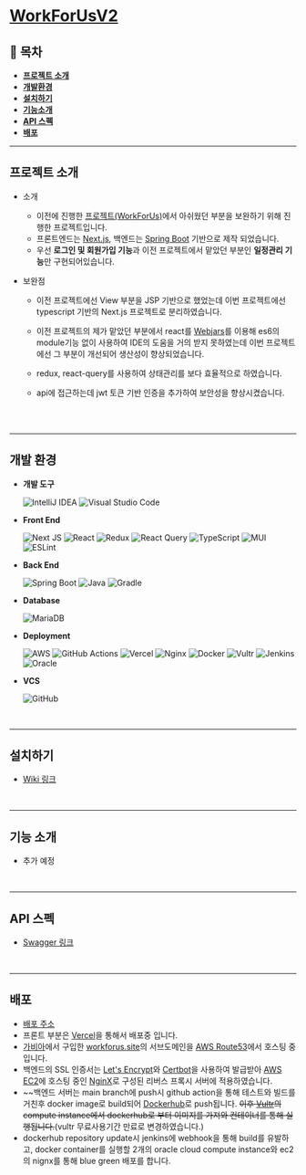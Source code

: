 # [**WorkForUsV2**](https://v2.workforus.site/)

## 👋 **목차**

 - [**프로젝트 소개**](#프로젝트-소개)
 - [**개발환경**](#개발-환경)
 - [**설치하기**](#설치하기)
 - [**기능소개**](#기능-소개)
 - [**API 스펙**](#api-스펙)
 - [**배포**](#배포)

---

## **프로젝트 소개**

- 소개
  - 이전에 진행한 [프로젝트(WorkForUs)](https://github.com/hong-yura/WorkForUs-Project)에서 아쉬웠던 부분을 보완하기 위해 진행한 프로젝트입니다.
  - 프론트엔드는 [Next.js](https://nextjs.org/), 백엔드는 [Spring Boot](https://spring.io/projects/spring-boot) 기반으로 제작 되었습니다.
  - 우선 **로그인 및 회원가입 기능**과 이전 프로젝트에서 맡았던 부분인 **일정관리 기능**만 구현되어있습니다.
  
- 보완점
  - 이전 프로젝트에선 View 부분을 JSP 기반으로 했었는데 이번 프로젝트에선 typescript 기반의 Next.js 프로젝트로 분리하였습니다.
  - 이전 프로젝트의 제가 맡았던 부분에서 react를 [Webjars](https://www.webjars.org/)를 이용해 es6의 module기능 없이 사용하여 IDE의 도움을 거의 받지 못하였는데
  이번 프로젝트에선 그 부분이 개선되어 생산성이 향상되었습니다.
  - redux, react-query를 사용하여 상태관리를 보다 효율적으로 하였습니다.
  - api에 접근하는데 jwt 토큰 기반 인증을 추가하여 보안성을 향상시켰습니다.
  
    <br>
    <br>

---

## **개발 환경**

- **개발 도구**

  ![IntelliJ IDEA](https://img.shields.io/badge/IntelliJIDEA-000000.svg?logo=intellij-idea&logoColor=white)
  ![Visual Studio Code](https://img.shields.io/badge/Visual%20Studio%20Code-0078d7.svg?logo=visual-studio-code&logoColor=white)

- **Front End**

  ![Next JS](https://img.shields.io/badge/Next-black?&logo=next.js&logoColor=white)
  ![React](https://img.shields.io/badge/react-%2320232a.svg?&logo=react&logoColor=%2361DAFB)
  ![Redux](https://img.shields.io/badge/redux-%23593d88.svg?&logo=redux&logoColor=white)
  ![React Query](https://img.shields.io/badge/-React%20Query-FF4154?logo=react%20query&logoColor=white)
  ![TypeScript](https://img.shields.io/badge/typescript-%23007ACC.svg?&logo=typescript&logoColor=white)
  ![MUI](https://img.shields.io/badge/MUI-%230081CB.svg?&logo=mui&logoColor=white)
  ![ESLint](https://img.shields.io/badge/ESLint-4B3263?&logo=eslint&logoColor=white)

- **Back End**

  ![Spring Boot](https://img.shields.io/badge/spring%20boot-%236DB33F.svg?logo=spring&logoColor=white)
  ![Java](https://img.shields.io/badge/java-%23ED8B00.svg?logo=java&logoColor=white)
  ![Gradle](https://img.shields.io/badge/Gradle-02303A.svg?logo=Gradle&logoColor=white)

- **Database**

  ![MariaDB](https://img.shields.io/badge/MariaDB-003545?logo=mariadb&logoColor=white)

- **Deployment**

  ![AWS](https://img.shields.io/badge/AWS-%23FF9900.svg?logo=amazon-aws&logoColor=white)
  ![GitHub Actions](https://img.shields.io/badge/github%20actions-%232671E5.svg?logo=githubactions&logoColor=white)
  ![Vercel](https://img.shields.io/badge/vercel-%23000000.svg?logo=vercel&logoColor=white)
  ![Nginx](https://img.shields.io/badge/nginx-%23009639.svg?logo=nginx&logoColor=white)
  ![Docker](https://img.shields.io/badge/docker-%230db7ed.svg?logo=docker&logoColor=white)
  ![Vultr](https://img.shields.io/badge/Vultr-007BFC.svg?logo=vultr)
  ![Jenkins](https://img.shields.io/badge/jenkins-%232C5263.svg?logo=jenkins&logoColor=white)
  ![Oracle](https://img.shields.io/badge/OCI-F80000?logo=oracle&logoColor=white)

- **VCS**

  ![GitHub](https://img.shields.io/badge/github-%23121011.svg?style=for-the-badge&logo=github&logoColor=white)

  <br>

---

## **설치하기**

- [Wiki 링크](https://github.com/modernToujours/workforus-v2-front/wiki/%EC%84%A4%EC%B9%98%ED%95%98%EA%B8%B0)

<br>
  
---

## **기능 소개**

- 추가 예정

<br>

---

## API 스펙

- [Swagger 링크](https://api.workforus.site/swagger-ui/index.html)

<br>

---

## **배포**

- [배포 주소](https://v2.workforus.site/)
- 프론트 부분은 [Vercel](https://vercel.com/)을 통해서 배포중 입니다.
- [가비아](https://domain.gabia.com/)에서 구입한 [workforus.site](https://www.workforus.site)의 서브도메인을 [AWS Route53](https://aws.amazon.com/route53/)에서 호스팅 중 입니다.
- 백엔드의 SSL 인증서는 [Let's Encrypt](https://letsencrypt.org/)와 [Certbot](https://certbot.eff.org/)을 사용하여 발급받아 [AWS EC2](https://aws.amazon.com/ec2/)에 호스팅 중인 [NginX](https://www.nginx.com/)로 구성된 리버스 프록시 서버에 적용하였습니다.
- ~~백엔드 서버는 main branch에 push시 github action을 통해 테스트와 빌드를 거친후 docker image로 build되어 [Dockerhub](https://hub.docker.com/)로 push됩니다. ~~이후 [Vultr](https://my.vultr.com/)의 compute instance에서 dockerhub로 부터 이미지를 가져와 컨테이너를 통해 실행됩니다.~~(vultr 무료사용기간 만료로 변경하였습니다.)
- dockerhub repository update시 jenkins에 webhook을 통해 build를 유발하고, docker container를 실행할 2개의 oracle cloud compute instance와 ec2의 nignx를 통해 blue green 배포를 합니다.
